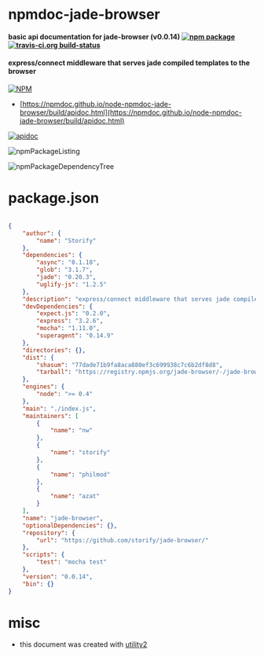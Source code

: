 # npmdoc-jade-browser

#### basic api documentation for  jade-browser (v0.0.14)  [![npm package](https://img.shields.io/npm/v/npmdoc-jade-browser.svg?style=flat-square)](https://www.npmjs.org/package/npmdoc-jade-browser) [![travis-ci.org build-status](https://api.travis-ci.org/npmdoc/node-npmdoc-jade-browser.svg)](https://travis-ci.org/npmdoc/node-npmdoc-jade-browser)

#### express/connect middleware that serves jade compiled templates to the browser

[![NPM](https://nodei.co/npm/jade-browser.png?downloads=true&downloadRank=true&stars=true)](https://www.npmjs.com/package/jade-browser)

- [https://npmdoc.github.io/node-npmdoc-jade-browser/build/apidoc.html](https://npmdoc.github.io/node-npmdoc-jade-browser/build/apidoc.html)

[![apidoc](https://npmdoc.github.io/node-npmdoc-jade-browser/build/screenCapture.buildCi.browser.%252Ftmp%252Fbuild%252Fapidoc.html.png)](https://npmdoc.github.io/node-npmdoc-jade-browser/build/apidoc.html)

![npmPackageListing](https://npmdoc.github.io/node-npmdoc-jade-browser/build/screenCapture.npmPackageListing.svg)

![npmPackageDependencyTree](https://npmdoc.github.io/node-npmdoc-jade-browser/build/screenCapture.npmPackageDependencyTree.svg)



# package.json

```json

{
    "author": {
        "name": "Storify"
    },
    "dependencies": {
        "async": "0.1.18",
        "glob": "3.1.7",
        "jade": "0.20.3",
        "uglify-js": "1.2.5"
    },
    "description": "express/connect middleware that serves jade compiled templates to the browser",
    "devDependencies": {
        "expect.js": "0.2.0",
        "express": "3.2.6",
        "mocha": "1.11.0",
        "superagent": "0.14.9"
    },
    "directories": {},
    "dist": {
        "shasum": "77dade71b9fa8aca880ef3c699938c7c6b2df8d8",
        "tarball": "https://registry.npmjs.org/jade-browser/-/jade-browser-0.0.14.tgz"
    },
    "engines": {
        "node": ">= 0.4"
    },
    "main": "./index.js",
    "maintainers": [
        {
            "name": "nw"
        },
        {
            "name": "storify"
        },
        {
            "name": "philmod"
        },
        {
            "name": "azat"
        }
    ],
    "name": "jade-browser",
    "optionalDependencies": {},
    "repository": {
        "url": "https://github.com/storify/jade-browser/"
    },
    "scripts": {
        "test": "mocha test"
    },
    "version": "0.0.14",
    "bin": {}
}
```



# misc
- this document was created with [utility2](https://github.com/kaizhu256/node-utility2)
